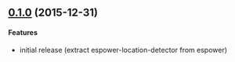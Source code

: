 ## [0.1.0](https://github.com/twada/espower-location-detector/releases/tag/v0.1.0) (2015-12-31)


#### Features

  * initial release (extract espower-location-detector from espower)

